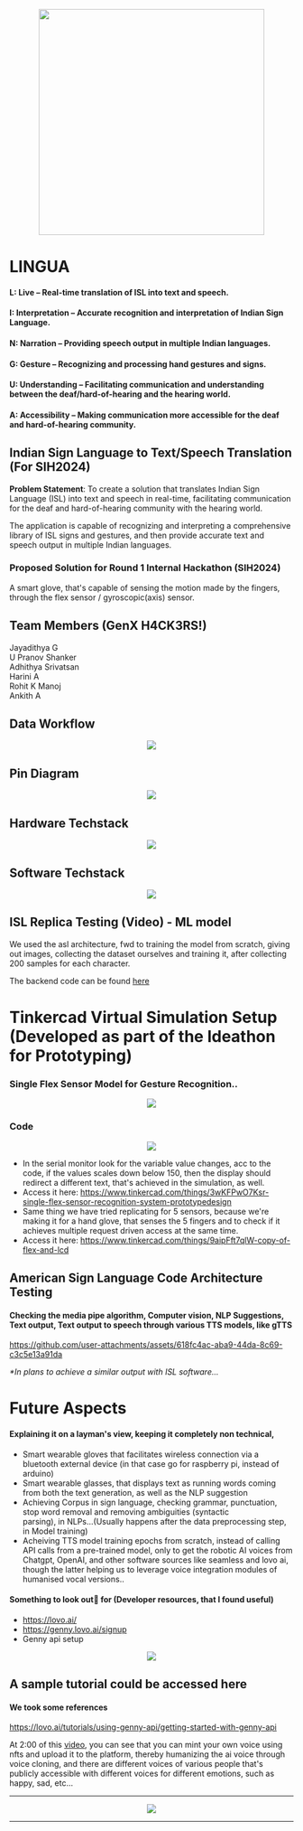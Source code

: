 <p align="center">
  <img src="https://github.com/user-attachments/assets/6bda9ca0-0276-436b-9940-7490677a062a" height="400"/>
</p>

# LINGUA

#### L: Live – Real-time translation of ISL into text and speech.
#### I: Interpretation – Accurate recognition and interpretation of Indian Sign Language.
#### N: Narration – Providing speech output in multiple Indian languages.
#### G: Gesture – Recognizing and processing hand gestures and signs.
#### U: Understanding – Facilitating communication and understanding between the deaf/hard-of-hearing and the hearing world.
#### A: Accessibility – Making communication more accessible for the deaf and hard-of-hearing community.

## Indian Sign Language to Text/Speech Translation (For SIH2024)

__Problem Statement__: To create a solution that translates Indian Sign Language (ISL) into text and speech in real-time, facilitating communication for the deaf and hard-of-hearing community with the hearing world.

The application is capable of recognizing and interpreting a comprehensive library of ISL signs and gestures, and then provide accurate text and speech output in multiple Indian languages.

### Proposed Solution for Round 1 Internal Hackathon (SIH2024)

A smart glove, that's capable of sensing the motion made by the fingers, through the flex sensor / gyroscopic(axis) sensor.

## Team Members (GenX H4CK3RS!)

Jayadithya G  <br/>
U Pranov Shanker <br/>
Adhithya Srivatsan <br/>
Harini A <br/>
Rohit K Manoj <br/>
Ankith A <br/>

## Data Workflow

<p align="center">
  <img src="https://github.com/user-attachments/assets/54b9f4be-b438-4aa9-9799-7afbba3dd963" />
</p>

## Pin Diagram

<p align="center">
  <img src="https://github.com/user-attachments/assets/35bf75df-062b-40f5-8ca1-7d63e7a7a197" />
</p>

## Hardware Techstack

<p align="center">
  <img src="https://github.com/user-attachments/assets/d97ce190-6987-416c-9a9c-f0f36cd8273a" />
</p>

## Software Techstack

<p align="center">
  <img src ="https://github.com/user-attachments/assets/926c8e4a-6706-4fba-94b6-ac2ff7304b11" />

</p>

## ISL Replica Testing (Video) - ML model

We used the asl architecture, fwd to training the model from scratch, giving out images, collecting the dataset ourselves and training it, after collecting 200 samples for each character.

The backend code can be found [here](https://github.com/addytrunks/ml_sih_isl)

# Tinkercad Virtual Simulation Setup (Developed as part of the Ideathon for Prototyping)

### Single Flex Sensor Model for Gesture Recognition..

<p align="center">
  <img src="https://github.com/user-attachments/assets/378b6deb-11a3-48fc-9a95-9d384d783845" />
</p>

### Code
<p align="center">
  <img src="https://github.com/user-attachments/assets/ece06c52-ad3e-4211-a653-f5eda93a0805" />
</p>

- In the serial monitor look for the variable value changes, acc to the code, if the values scales down below 150, then the display should redirect a different text, that's achieved in the simulation, as well.
- Access it here: https://www.tinkercad.com/things/3wKFPwO7Ksr-single-flex-sensor-recognition-system-prototypedesign
- Same thing we have tried replicating for 5 sensors, because we're making it for a hand glove, that senses the 5 fingers and to check if it achieves multiple request driven access at the same time.
- Access it here: https://www.tinkercad.com/things/9aipFft7qlW-copy-of-flex-and-lcd

## American Sign Language Code Architecture Testing

#### Checking the media pipe algorithm, Computer vision, NLP Suggestions, Text output, Text output to speech through various TTS models, like gTTS

https://github.com/user-attachments/assets/618fc4ac-aba9-44da-8c69-c3c5e13a91da

_*In plans to achieve a similar output with ISL software..._

# Future Aspects
#### Explaining it on a layman's view, keeping it completely non technical,

- Smart wearable gloves that facilitates wireless connection via a bluetooth external device (in that case go for raspberry pi, instead of arduino) <br/>
- Smart wearable glasses, that displays text as running words coming from both the text generation, as well as the NLP suggestion <br/>
- Achieving Corpus in sign language, checking grammar, punctuation, stop word removal and removing ambiguities (syntactic parsing), in NLPs...(Usually happens after the data preprocessing step, in Model training) <br/>
- Acheiving TTS model training epochs from scratch, instead of calling API calls from a pre-trained model, only to get the robotic AI voices from Chatgpt, OpenAI, and other software sources like seamless and lovo ai, though the latter helping us to leverage voice integration modules of humanised vocal versions..
  
#### Something to look out👀 for (Developer resources, that I found useful)
- https://lovo.ai/
- https://genny.lovo.ai/signup
- Genny api setup
<p align="center">
  <img src="https://github.com/user-attachments/assets/544b895e-7c69-4dde-899f-60e05679a0ba" />
</p>

## A sample tutorial could be accessed here
#### We took some references
https://lovo.ai/tutorials/using-genny-api/getting-started-with-genny-api

At 2:00 of this [video](https://www.youtube.com/watch?v=jQ3ut_pwQFI), you can see that you can mint your own voice using nfts and upload it to the platform, thereby humanizing the ai voice through voice cloning, and there are different voices of various people that's publicly accessible with different voices for different emotions, such as happy, sad, etc...

---

<p align="center">
  <img src="https://github.com/user-attachments/assets/247e25a2-e5a6-4736-882a-5a49c5a0063b" />
</p>

---
